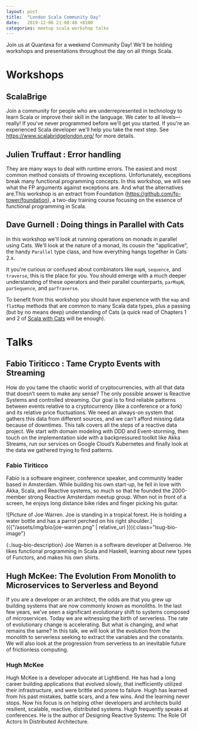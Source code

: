 ```yaml
---
layout: post
title:  "London Scala Community Day"
date:   2019-12-06 21:08:46 +0100
categories: meetup scala workshop talks
---
```


Join us at Quantexa for a weekend Community Day! We'll be holding workshops and presentations throughout the day on all things Scala.

# Workshops

## ScalaBrige

Join a community for people who are underrepresented in technology to learn Scala or improve their skill in the language. We cater to all levels—really! If you've never programmed before we'll get you started. If you're an experienced Scala developer we'll help you take the next step. See https://www.scalabridgelondon.org/ for more details.

## Julien Truffaut : Error handling

They are many ways to deal with runtime errors. The easiest and most common method consists of throwing exceptions. Unfortunately, exceptions break many functional programming concepts. In this workshop, we will see what the FP arguments against exceptions are. And what the alternatives are.This workshop is an extract from Foundation (https://github.com/fp-tower/foundation), a two-day training course focusing on the essence of functional programming in Scala.

## Dave Gurnell : Doing things in Parallel with Cats

In this workshop we'll look at running operations on monads in parallel using Cats. We'll look at the nature of a monad, its cousin the "applicative", the handy `Parallel` type class, and how everything hangs together in Cats 2.x.

It you're curious or confused about combinators like `mapN`, `sequence`, and `traverse`, this is the place for you. You should emerge with a much deeper understanding of these operators and their parallel counterparts, `parMapN`, `parSequence`, and `parTraverse`. ​

To benefit from this workshop you should have experience with the `map` and `flatMap` methods that are common to many Scala data types, plus a passing (but by no means deep) understanding of Cats (a quick read of Chapters 1 and 2 of [Scala with Cats](https://underscore.io/books/scala-with-cats) will be enough).

# Talks

## Fabio Tiriticco : Tame Crypto Events with Streaming

How do you tame the chaotic world of cryptocurrencies, with all that data that doesn’t seem to make any sense?
The only possible answer is Reactive Systems and controlled streaming. Our goal is to find reliable patterns between events relative to a cryptocurrency (like a conference or a fork) and its relative price fluctuations. We need an always-on system that gathers this data from different sources, and we can’t afford missing data because of downtimes.
This talk covers all the steps of a reactive data project. We start with domain modeling with DDD and Event-storming, then touch on the implementation side with a backpressured toolkit like Akka Streams, run our services on Google Cloud’s Kubernetes and finally look at the data we gathered trying to find patterns.

### Fabio Tiriticco

Fabio is a software engineer, conference speaker, and community leader based in Amsterdam. While building his own start-up, he fell in love with Akka, Scala, and Reactive systems, so much so that he founded the 2000-member strong Reactive Amsterdam meetup group. When not in front of a screen, he enjoys long distance bike rides and finger picking his guitar.

<div markdown="1" class="lsug-bio">
![Picture of Joe Warren.  Joe is standing in a tropical forest.  He is holding a water bottle and has a parrot perched on his right shoulder.]({{"/assets/img/bio/joe-warren.png" | relative_url }}){:class="lsug-bio-image"}

{:.lsug-bio-description}
Joe Warren is a software developer at Deliveroo. He likes functional programming in Scala and Haskell, learning about new types of Functors, and makes his own shirts.
</div>

## Hugh McKee: The Evolution From Monolith to Microservices to Serverless and Beyond

If you are a developer or an architect, the odds are that you grew up building systems that are now commonly known as monoliths. In the last few years, we've seen a significant evolutionary shift to systems composed of microservices. Today we are witnessing the birth of serverless. The rate of evolutionary change is accelerating. But what is changing, and what remains the same? In this talk, we will look at the evolution from the monolith to serverless seeking to extract the variables and the constants. We will also look at the progression from serverless to an inevitable future of frictionless computing.

### Hugh McKee

Hugh McKee is a developer advocate at Lightbend. He has had a long career building applications that evolved slowly, that inefficiently utilized their infrastructure, and were brittle and prone to failure. Hugh has learned from his past mistakes, battle scars, and a few wins. And the learning never stops. Now his focus is on helping other developers and architects build resilient, scalable, reactive, distributed systems. Hugh frequently speaks at conferences. He is the author of Designing Reactive Systems: The Role Of Actors In Distributed Architecture.
